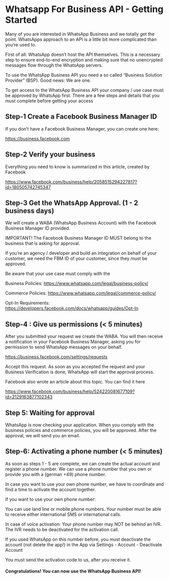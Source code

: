 # Whatsapp For Business API - Getting Started

Many of you are interested in WhatsApp Business and we totally get the point. WhatsApps approach to an API is a little bit more complicated than you’re used to.

First of all: WhatsApp doesn’t host the API themselves. This is a necessary step to ensure end-to-end encryption and making sure that no unencrypted messages flow through the WhatsApp servers.

To use the WhatsApp Business API you need a so called “Business Solution Provider” (BSP). Good news: We are one.

To get access to the WhatsApp Business API your company / use case must be approved by WhatsApp first. There are a few steps and details that you must complete before getting your access

## Step-1 Create a Facebook Business Manager ID

If you don’t have a Facebook Business Manager, you can create one here:

https://business.facebook.com

## Step-2 Verify your business

Everything you need to know is summarized in this article, created by Facebook

https://www.facebook.com/business/help/2058515294227817?id=180505742745347

## Step-3  Get the WhatsApp Approval. (1 - 2 business days)

 We will create a WABA (WhatsApp Business Account) with the Facebook Business Manager ID provided.  


 IMPORTANT! The Facebook Business Manager ID MUST belong to the business that is asking for approval.

 If you’re an agency / developer and build an integration on behalf of your customer, we need the FBM ID of your customer, since they must be approved.

 Be aware that your use case must comply with the

  
  Business Policies: https://www.whatsapp.com/legal/business-policy/

  Commerce Policies: https://www.whatsapp.com/legal/commerce-policy/

  Opt-In Requirements: https://developers.facebook.com/docs/whatsapp/guides/Opt-In


## Step-4 : Give us permissions (< 5 minutes)

After you submitted your request we create the WABA. You will then receive a notification in your Facebook Business Manager, asking you for permission to send WhatsApp messages on your behalf.

https://business.facebook.com/settings/requests

Accept this request. As soon as you accepted the request and your Business Verification is done, WhatsApp will start the approval process.

Facebook also wrote an article about this topic. You can find it here 

https://www.facebook.com/business/help/524220081677109?id=2129163877102343

## Step 5: Waiting for approval

WhatsApp is now checking your application. When you comply with the business policies and commerce policies, you will be approved. After the approval, we will send you an email.

## Step-6: Activating a phone number (< 5 minutes)

As soon as steps 1 - 5 are complete, we can create the actual account and register a phone number. We can use a phone number that you own or provide you with a (german +49) phone number.

In case you want to use your own phone number, we have to coordinate and find a time to activate the account together.

If you want to use your own phone number:

You can use land line or mobile phone numbers. Your number must be able to receive either international SMS or international calls.

In case of voice activation: Your phone number may NOT be behind an IVR. The IVR needs to be deactivated for the activation call.

If you used WhatsApp on this number before, you must deactivate the account (not delete the app!) in the App via Settings - Account - Deactivate Account

You must send the activation code to us, after you receive it.


#### Congratulations! You can now use the WhatsApp Business API!